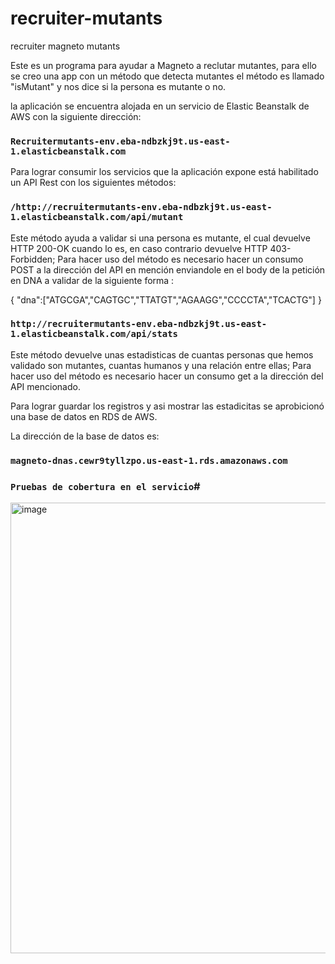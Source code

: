 # recruiter-mutants
 recruiter magneto mutants

Este es un programa para ayudar a Magneto a reclutar mutantes, para ello se creo una app con un método que detecta mutantes
el método es llamado "isMutant" y nos dice si la persona es mutante o no.

la aplicación se encuentra alojada en un servicio de Elastic Beanstalk de AWS con la siguiente dirección:
 ### `Recruitermutants-env.eba-ndbzkj9t.us-east-1.elasticbeanstalk.com`

Para lograr consumir los servicios que la aplicación expone está habilitado un API Rest con los siguientes métodos:

### `/http://recruitermutants-env.eba-ndbzkj9t.us-east-1.elasticbeanstalk.com/api/mutant`
Este método ayuda a validar si una persona es mutante, el cual devuelve HTTP 200-OK cuando lo es, en caso contrario devuelve HTTP 403-Forbidden; Para hacer uso del método es necesario hacer un consumo POST a la dirección del API en mención enviandole en el body de la petición en DNA a validar de la siguiente forma : 

{ 
    "dna":["ATGCGA","CAGTGC","TTATGT","AGAAGG","CCCCTA","TCACTG"]
}


### `http://recruitermutants-env.eba-ndbzkj9t.us-east-1.elasticbeanstalk.com/api/stats`
Este método devuelve unas estadisticas de cuantas personas que hemos validado son mutantes, cuantas humanos y una relación entre ellas; Para hacer uso del método es necesario hacer un consumo get a la dirección del API mencionado.

Para lograr guardar los registros y asi mostrar las estadicitas se aprobicionó una base de datos en RDS de AWS.

La dirección de la base de datos es: 
### `magneto-dnas.cewr9tyllzpo.us-east-1.rds.amazonaws.com`


### `Pruebas de cobertura en el servicio`#
<img width="721" alt="image" src="https://user-images.githubusercontent.com/17624399/183311306-04ae6d8d-09ea-40fe-9566-85487641a85e.png">

